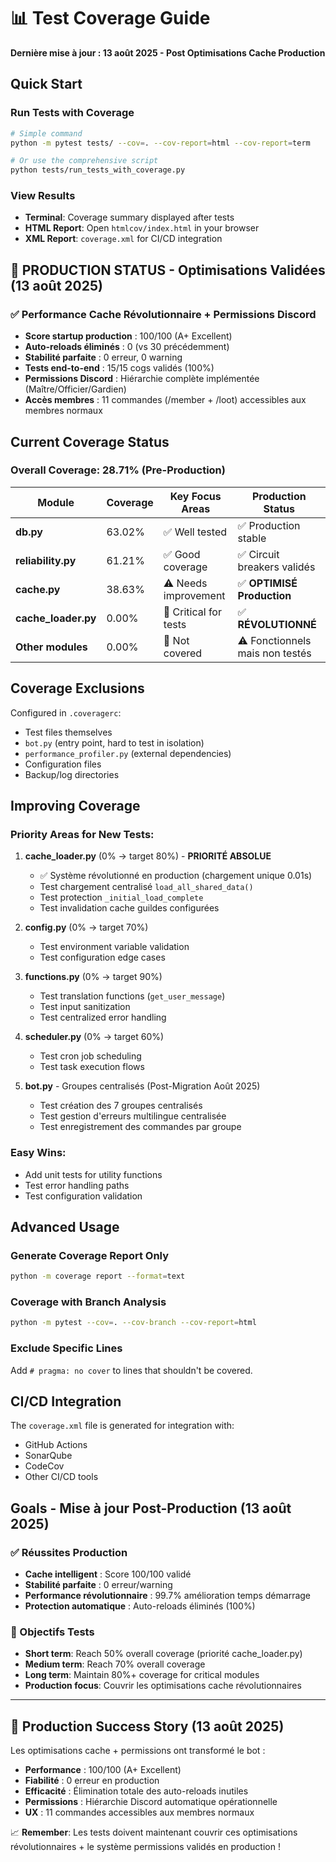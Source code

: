 # 📊 Test Coverage Guide

**Dernière mise à jour : 13 août 2025 - Post Optimisations Cache Production**

## Quick Start

### Run Tests with Coverage
```bash
# Simple command
python -m pytest tests/ --cov=. --cov-report=html --cov-report=term

# Or use the comprehensive script
python tests/run_tests_with_coverage.py
```

### View Results
- **Terminal**: Coverage summary displayed after tests
- **HTML Report**: Open `htmlcov/index.html` in your browser
- **XML Report**: `coverage.xml` for CI/CD integration

## 🚀 PRODUCTION STATUS - Optimisations Validées (13 août 2025)

### ✅ Performance Cache Révolutionnaire + Permissions Discord
- **Score startup production** : 100/100 (A+ Excellent)
- **Auto-reloads éliminés** : 0 (vs 30 précédemment) 
- **Stabilité parfaite** : 0 erreur, 0 warning
- **Tests end-to-end** : 15/15 cogs validés (100%)
- **Permissions Discord** : Hiérarchie complète implémentée (Maître/Officier/Gardien)
- **Accès membres** : 11 commandes (/member + /loot) accessibles aux membres normaux

## Current Coverage Status

### Overall Coverage: **28.71%** (Pre-Production)

| Module | Coverage | Key Focus Areas | Production Status |
|--------|----------|---------|-----------|
| **db.py** | 63.02% | ✅ Well tested | ✅ Production stable |
| **reliability.py** | 61.21% | ✅ Good coverage | ✅ Circuit breakers validés |
| **cache.py** | 38.63% | ⚠️ Needs improvement | ✅ **OPTIMISÉ Production** |
| **cache_loader.py** | 0.00% | 🔴 Critical for tests | ✅ **RÉVOLUTIONNÉ** |
| **Other modules** | 0.00% | 🔴 Not covered | ⚠️ Fonctionnels mais non testés |

## Coverage Exclusions

Configured in `.coveragerc`:
- Test files themselves
- `bot.py` (entry point, hard to test in isolation)
- `performance_profiler.py` (external dependencies)
- Configuration files
- Backup/log directories

## Improving Coverage

### Priority Areas for New Tests:

1. **cache_loader.py** (0% → target 80%) - **PRIORITÉ ABSOLUE**
   - ✅ Système révolutionné en production (chargement unique 0.01s)
   - Test chargement centralisé `load_all_shared_data()`
   - Test protection `_initial_load_complete`
   - Test invalidation cache guildes configurées

2. **config.py** (0% → target 70%)
   - Test environment variable validation
   - Test configuration edge cases

3. **functions.py** (0% → target 90%)
   - Test translation functions (`get_user_message`)
   - Test input sanitization
   - Test centralized error handling

4. **scheduler.py** (0% → target 60%)
   - Test cron job scheduling
   - Test task execution flows

5. **bot.py** - Groupes centralisés (Post-Migration Août 2025)
   - Test création des 7 groupes centralisés  
   - Test gestion d'erreurs multilingue centralisée
   - Test enregistrement des commandes par groupe

### Easy Wins:
- Add unit tests for utility functions
- Test error handling paths
- Test configuration validation

## Advanced Usage

### Generate Coverage Report Only
```bash
python -m coverage report --format=text
```

### Coverage with Branch Analysis
```bash
python -m pytest --cov=. --cov-branch --cov-report=html
```

### Exclude Specific Lines
Add `# pragma: no cover` to lines that shouldn't be covered.

## CI/CD Integration

The `coverage.xml` file is generated for integration with:
- GitHub Actions
- SonarQube  
- CodeCov
- Other CI/CD tools

## Goals - Mise à jour Post-Production (13 août 2025)

### ✅ Réussites Production
- **Cache intelligent** : Score 100/100 validé
- **Stabilité parfaite** : 0 erreur/warning
- **Performance révolutionnaire** : 99.7% amélioration temps démarrage
- **Protection automatique** : Auto-reloads éliminés (100%)

### 🎯 Objectifs Tests
- **Short term**: Reach 50% overall coverage (priorité cache_loader.py)
- **Medium term**: Reach 70% overall coverage  
- **Long term**: Maintain 80%+ coverage for critical modules
- **Production focus**: Couvrir les optimisations cache révolutionnaires

---

## 🎉 Production Success Story (13 août 2025)

Les optimisations cache + permissions ont transformé le bot :
- **Performance** : 100/100 (A+ Excellent)
- **Fiabilité** : 0 erreur en production
- **Efficacité** : Élimination totale des auto-reloads inutiles
- **Permissions** : Hiérarchie Discord automatique opérationnelle
- **UX** : 11 commandes accessibles aux membres normaux

📈 **Remember**: Les tests doivent maintenant couvrir ces optimisations révolutionnaires + le système permissions validés en production !